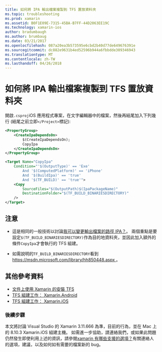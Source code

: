 ```yaml
---
title: 如何將 IPA 輸出檔案複製到 TFS 置放資料夾
ms.topic: troubleshooting
ms.prod: xamarin
ms.assetid: B0F1E09E-7315-45BA-B7FF-44D2063EE19C
ms.technology: xamarin-ios
author: bradumbaugh
ms.author: brumbaug
ms.date: 03/21/2017
ms.openlocfilehash: 087a20ea3b573595e6cbd2b40d77de649676391e
ms.sourcegitcommit: dc882e9631b4ed52596b944a6fbbdde309346943
ms.translationtype: MT
ms.contentlocale: zh-TW
ms.lasthandoff: 04/26/2018
---
```

# <a name="how-can-i-copy-ipa-output-files-to-the-tfs-drop-folder"></a>如何將 IPA 輸出檔案複製到 TFS 置放資料夾

開啟`.csproj`iOS 應用程式專案，在文字編輯器中的檔案，然後再結尾加入下列幾行 (結尾之前立即`</Project>`標記):

```xml
<PropertyGroup>
    <CreateIpaDependsOn>
        $(CreateIpaDependsOn);
        CopyIpa
    </CreateIpaDependsOn>
</PropertyGroup>

<Target Name="CopyIpa"
    Condition="'$(OutputType)' == 'Exe'
        And '$(ComputedPlatform)' == 'iPhone'
        And '$(BuildIpa)' == 'true'
        And '$(TF_BUILD)' == 'true'">
    <Copy
        SourceFiles="$(OutputPath)$(IpaPackageName)"
        DestinationFolder="$(TF_BUILD_BINARIESDIRECTORY)"
    />
</Target>
```

## <a name="notes"></a>注意

-   這是相同的一般技術以討論[我可以變更輸出檔案的路徑 IPA？](~/ios/troubleshooting/questions/ipa-output-path.md)。 兩個重點是要設定`$(TF_BUILD_BINARIESDIRECTORY)`作為目的地資料夾，並因此加入額外的條件`CopyIpa`才會執行的 TFS 組建。

-   如需說明的`TF_BUILD_BINARIESDIRECTORY`看到[ https://msdn.microsoft.com/library/hh850448.aspx ](https://msdn.microsoft.com/library/hh850448.aspx)。

## <a name="additional-references"></a>其他參考資料

- [文件上使用 Xamarin 的安裝 TFS](https://docs.microsoft.com/vsts/tfvc/overview)
- [TFS 組建工作： Xamarin.Android](https://docs.microsoft.com/vsts/build-release/tasks/build/xamarin-android)
- [TFS 組建工作： Xamarin.iOS](https://docs.microsoft.com/vsts/build-release/tasks/build/xamarin-ios)

### <a name="next-steps"></a>後續步驟
本文將討論 Visual Studio 的 Xamarin 3.11.666 為準，目前的行為，並在 Mac 上的 8.10.3 Xamarin.iOS 組建主機。 如需進一步協助，請連絡我們，或如果此問題仍然發生即使利用上述的資訊，請參閱[xamarin 有哪些支援的選項？](~/cross-platform/troubleshooting/support-options.md)有關連絡人的選項，建議，以及如何如有需要的檔案新的 bug。 



